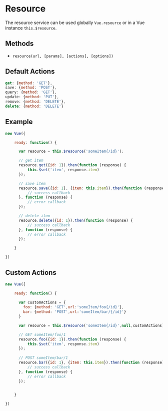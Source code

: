 # Resource

The resource service can be used globally `Vue.resource` or in a Vue instance `this.$resource`.

## Methods

* `resource(url, [params], [actions], [options])`

## Default Actions

```js
get: {method: 'GET'},
save: {method: 'POST'},
query: {method: 'GET'},
update: {method: 'PUT'},
remove: {method: 'DELETE'},
delete: {method: 'DELETE'}
```

## Example

```js
new Vue({

    ready: function() {

      var resource = this.$resource('someItem{/id}');

      // get item
      resource.get({id: 1}).then(function (response) {
          this.$set('item', response.item)
      });

      // save item
      resource.save({id: 1}, {item: this.item}).then(function (response) {
          // success callback
      }, function (response) {
          // error callback
      });

      // delete item
      resource.delete({id: 1}).then(function (response) {
          // success callback
      }, function (response) {
          // error callback
      });

    }

})
```

## Custom Actions

```js
new Vue({

    ready: function() {
    
      var customActions = {
        foo: {method: 'GET',url:'someItem/foo{/id}'},
        bar: {method: 'POST',url:'someItem/bar/{/id}'}
      }

      var resource = this.$resource('someItem{/id}',null,customActions);

      // GET someItem/foo/1
      resource.foo({id: 1}).then(function (response) {
          this.$set('item', response.item)
      });
      
      // POST someItem/bar/1
      resource.bar({id: 1}, {item: this.item}).then(function (response) {
          // success callback
      }, function (response) {
          // error callback
      });
      

    }

})
```
